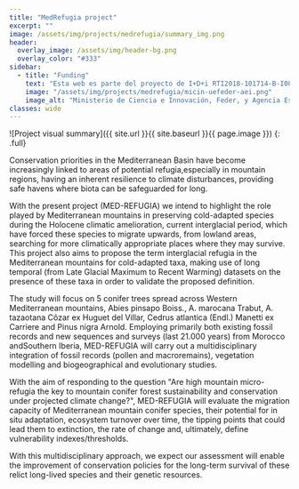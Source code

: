 ```yaml
---
title: "MedRefugia project"
excerpt: ""
image: /assets/img/projects/medrefugia/summary_img.png
header:
  overlay_image: /assets/img/header-bg.png
  overlay_color: "#333"
sidebar:
  - title: "Funding"
    text: "Esta web es parte del proyecto de I+D+i RTI2018-101714-B-I00 financiada por MCIN/ AEI/10.13039/501100011033/ y FEDER “Una manera de hacer Europa."
    image: "/assets/img/projects/medrefugia/micin-uefeder-aei.png"
    image_alt: "Ministerio de Ciencia e Innovación, Feder, y Agencia Española de Investigación."
classes: wide
---
```


![Project visual summary]({{ site.url }}{{ site.baseurl }}{{ page.image }})
{: .full}

Conservation priorities in the Mediterranean Basin have become increasingly linked to areas of potential refugia,especially in mountain regions, having an inherent resilience to climate disturbances, providing safe havens where biota can be safeguarded for long.

With the present project (MED-REFUGIA) we intend to highlight the role played by Mediterranean mountains in preserving cold-adapted species during the Holocene climatic amelioration, current interglacial period, which have forced these species to migrate upwards, from lowland areas, searching for more climatically appropriate places where they may survive. This project also aims to propose the term interglacial refugia in the Mediterranean mountains for cold-adapted taxa, making use of long temporal (from Late Glacial Maximum to Recent Warming) datasets on the presence of these taxa in order to validate the proposed definition.

The study will focus on 5 conifer trees spread across Western Mediterranean mountains, Abies pinsapo Boiss., A. marocana Trabut, A. tazaotana Côzar ex Huguet del Villar, Cedrus atlantica (Endl.) Manetti ex Carriere and Pinus nigra Arnold.
Employing primarily both existing fossil records and new sequences and surveys (last 21.000 years) from Morocco andSouthern Iberia, MED-REFUGIA will carry out a multidisciplinary integration of fossil records (pollen and macroremains), vegetation modelling and biogeographical and evolutionary studies.

With the aim of responding to the question "Are high mountain micro-refugia the key to mountain conifer forest sustainability and conservation under projected climate change?", MED-REFUGIA will evaluate the migration capacity of Mediterranean mountain conifer species, their potential for in situ adaptation, ecosystem turnover over time, the tipping points that could lead them to extinction, the rate of change and, ultimately, define vulnerability indexes/thresholds.

With this multidisciplinary approach, we expect our assessment will enable the improvement of conservation policies for the long-term survival of these relict long-lived species and their genetic resources.